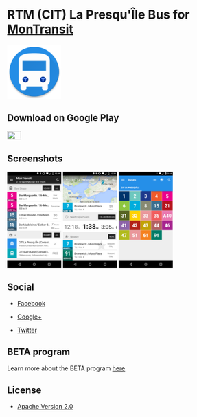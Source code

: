 # RTM (CIT) La Presqu'Île Bus for [MonTransit](https://github.com/mtransitapps/mtransit-for-android)

<img width="25%" height="25%" src="https://raw.githubusercontent.com/mtransitapps/ca-la-presqu-ile-citpi-bus-android/master/pub/hi-res-app-icon.png"/>

## Download on Google Play

<a href="https://play.google.com/store/apps/details?id=org.mtransit.android.ca_la_presqu_ile_citpi_bus"><img width="25%" height="25%" src="https://play.google.com/intl/en_us/badges/images/apps/en-play-badge.png"/></a>

## Screenshots

<img width="25%" height="25%" src="https://raw.githubusercontent.com/mtransitapps/ca-la-presqu-ile-citpi-bus-android/master/pub/screenshot-phone-1.png"/>
<img width="25%" height="25%" src="https://raw.githubusercontent.com/mtransitapps/ca-la-presqu-ile-citpi-bus-android/master/pub/screenshot-phone-2.png"/>
<img width="25%" height="25%" src="https://raw.githubusercontent.com/mtransitapps/ca-la-presqu-ile-citpi-bus-android/master/pub/screenshot-phone-3.png"/>

## Social

* [Facebook](https://www.facebook.com/MonTransit)

* [Google+](http://gplus.to/MonTransit/)

* [Twitter](https://twitter.com/montransit)

## BETA program

Learn more about the BETA program [here](https://github.com/mtransitapps/mtransit-for-android/wiki/BETA)

## License

* [Apache Version 2.0](http://www.apache.org/licenses/LICENSE-2.0.html)
